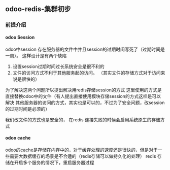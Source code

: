  ## odoo-redis-集群初步

### 前提介绍
#### odoo Session 
odoo中session 存在服务器的文件中并且session的过期时间写死了（过期时间是一周）。
这样设计是有两个缺陷
1. 设置session过期时间过长系统安全是很不利的
2. 文件的访问方式不利于其他服务起的访问。 （其实文件的存储方式对于访问来说是很快的）

为了解决这两个问题所以提出解决用redis存储session的方式
这里使用的方式是直接替换odoo中的文件（有人提出直接使用模块存储session的方式这样是可以解决 其他服务器的访问的方式，其实也是可以的，不过为了安全问题，改session的过期时间是必须的）

我们改文件的方式也是安全的， 在redis 连接失败的时候会启用系统原生的存储方式
#### odoo cache 
odoo的cache是存储在内存中的，对于缓存处理的速度还是很快的，但是对于一些需要大数据缓存的场景是不合适的（redis存储可以做持久化的处理）
redis 存储在开启多个服务的情况下，重启服务器过程
